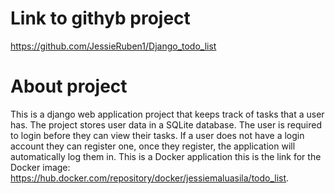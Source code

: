 # Link to githyb project
https://github.com/JessieRuben1/Django_todo_list

# About project
This is a django web application project that keeps track of tasks that a user has. The project stores user data in a SQLite database. The user is required to login before they can view their tasks. If a user does not have a login account they can register one, once they register, the application will automatically log them in. This is a Docker application this is the link for the Docker image: https://hub.docker.com/repository/docker/jessiemaluasila/todo_list.
